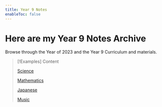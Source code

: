 ```yaml
---
title: Year 9 Notes
enableToc: false
---
```

# Here are my Year 9 Notes Archive
Browse through the Year of 2023 and the Year 9 Curriculum and materials.

> [!Examples] Content
> 
> [Science](notes/year9/science-content.md)
> 
> [Mathematics](notes/year9/math/mathematics)
> 
> [Japanese](notes/year9/japanese/japanese)
> 
> [Music](notes/year9/music/music)





